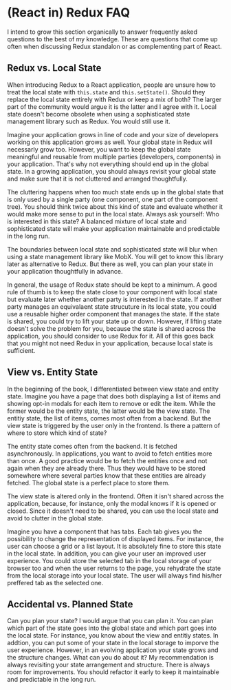 # (React in) Redux FAQ

I intend to grow this section organically to answer frequently asked questions to the best of my knowledge. These are questions that come up often when discussing Redux standalon or as complementing part of React.

## Redux vs. Local State

When introducing Redux to a React application, people are unsure how to treat the local state with `this.state` and `this.setState()`. Should they replace the local state entirely with Redux or keep a mix of both? The larger part of the community would argue it is the latter and I agree with it. Local state doesn't become obsolete when using a sophisticated state management library such as Redux. You would still use it.

Imagine your application grows in line of code and your size of developers working on this application grows as well. Your global state in Redux will necessarly grow too. However, you want to keep the global state meaningful and reusable from multiple parties (developers, components) in your application. That's why not everything should end up in the global state. In a growing application, you should always revisit your global state and make sure that it is not cluttered and arranged thoughtfully.

The cluttering happens when too much state ends up in the global state that is only used by a single party (one component, one part of the component tree). You should think twice about this kind of state and evaluate whether it would make more sense to put in the local state. Always ask yourself: Who is interested in this state? A balanced mixture of local state and sophisticated state will make your application maintainable and predictable in the long run.

The boundaries between local state and sophisticated state will blur when using a state management library like MobX. You will get to know this library later as alternative to Redux. But there as well, you can plan your state in your application thoughtfully in advance.

In general, the usage of Redux state should be kept to a minimum. A good rule of thumb is to keep the state close to your component with local state but evaluate later whether another party is interested in the state. If another party manages an equivalaent state strucuture in its local state, you could use a reusable higher order component that manages the state. If the state is shared, you could try to lift your state up or down. However, if lifting state doesn't solve the problem for you, because the state is shared across the application, you should consider to use Redux for it. All of this goes back that you might not need Redux in your application, because local state is sufficient.

## View vs. Entity State

In the beginning of the book, I differentiated between view state and entity state. Imagine you have a page that does both displaying a list of items and showing opt-in modals for each item to remove or edit the item. While the former would be the entity state, the latter would be the view state. The entitiy state, the list of items, comes most often from a backend. But the view state is triggered by the user only in the frontend. Is there a pattern of where to store which kind of state?

The entity state comes often from the backend. It is fetched asynchronously. In applications, you want to avoid to fetch entities more than once. A good practice would be to fetch the entities once and not again when they are already there. Thus they would have to be stored somewhere where several parties know that these entities are already fetched. The global state is a perfect place to store them.

The view state is altered only in the frontend. Often it isn't shared across the application, because, for instance, only the modal knows if it is opened or closed. Since it doesn't need to be shared, you can use the local state and avoid to clutter in the global state.

Imagine you have a component that has tabs. Each tab gives you the possibility to change the representation of displayed items. For instance, the user can choose a grid or a list layout. It is absolutely fine to store this state in the local state. In addition, you can give your user an improved user experience. You could store the selected tab in the local storage of your browser too and when the user returns to the page, you rehydrate the state from the local storage into your local state. The user will always find his/her preffered tab as the selected one.

## Accidental vs. Planned State

Can you plan your state? I would argue that you can plan it. You can plan which part of the state goes into the global state and which part goes into the local state. For instance, you know about the view and entitiy states. In addtion, you can put some of your state in the local storage to imporve the user experience. However, in an evolving application your state grows and the structure changes. What can you do about it? My recommendation is always revisiting your state arrangement and structure. There is always room for improvements. You should refactor it early to keep it maintainable and predictable in the long run.
